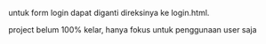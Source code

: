 untuk form login dapat diganti direksinya ke login.html.

project belum 100% kelar, hanya fokus untuk penggunaan user saja
